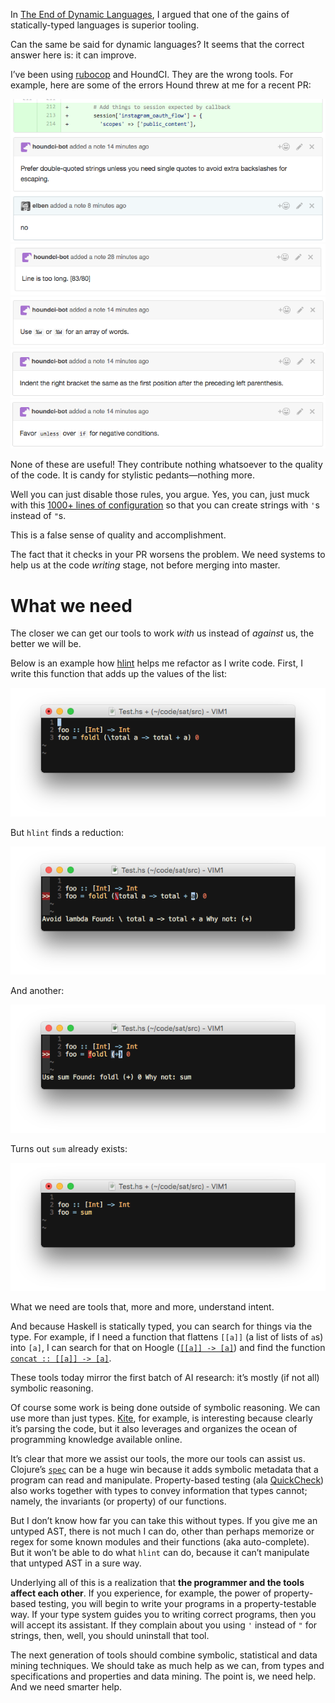 <!--PREAMBLE
{
"postTitle": "Smarter Help: Our Programming Tools",
"date": "2016-05-31",
"tags": ["programming-languages"]
}
-->

In [The End of Dynamic Languages](http://elbenshira.com/blog/the-end-of-dynamic-languages/), I argued that one of the gains of statically-typed languages is superior tooling.

Can the same be said for dynamic languages? It seems that the correct answer here is: it can improve.

I’ve been using [rubocop](https://github.com/bbatsov/rubocop) and HoundCI. They are the wrong tools. For example, here are some of the errors Hound threw at me for a recent PR:

<img src="/images/smarter-help/hound-useless-0.png" title="Hound">

<img src="/images/smarter-help/hound-useless-1.png" title="Hound">

<img src="/images/smarter-help/hound-useless-2.png" title="Hound">

<img src="/images/smarter-help/hound-useless-3.png" title="Hound">

<img src="/images/smarter-help/hound-useless-4.png" title="Hound">

None of these are useful! They contribute nothing whatsoever to the quality of the code. It is candy for stylistic pedants—nothing more.

Well you can just disable those rules, you argue. Yes, you can, just muck with this [1000+ lines of configuration](https://github.com/bbatsov/rubocop/blob/master/config/default.yml) so that you can create strings with `'`s instead of `"`s.

This is a false sense of quality and accomplishment.

The fact that it checks in your PR worsens the problem. We need systems to help us at the code *writing* stage, not before merging into master.

# What we need

The closer we can get our tools to work *with* us instead of *against* us, the better we will be.

Below is an example how [hlint](https://hackage.haskell.org/package/hlint) helps me refactor as I write code. First, I write this function that adds up the values of the list:

<img src="/images/smarter-help/haskell-1.png" title="Haskell">

But `hlint` finds a reduction:

<img src="/images/smarter-help/haskell-2.png" title="Haskell">

And another:

<img src="/images/smarter-help/haskell-3.png" title="Haskell">

Turns out `sum` already exists:

<img src="/images/smarter-help/haskell-4.png" title="Haskell">

What we need are tools that, more and more, understand intent.

And because Haskell is statically typed, you can search for things via the type. For example, if I need a function that flattens `[[a]]` (a list of lists of `a`s) into `[a]`, I can search for that on Hoogle ([`[[a]] -> [a]`](https://www.haskell.org/hoogle/?hoogle=%5B%5Ba%5D%5D%20-%3E%20%5Ba%5D)) and find the function [`concat :: [[a]] -> [a]`](http://hackage.haskell.org/package/base-4.9.0.0/docs/Prelude.html#v:concat).

These tools today mirror the first batch of AI research: it’s mostly (if not all) symbolic reasoning.

Of course some work is being done outside of symbolic reasoning.  We can use more than just types. [Kite](https://kite.com/), for example, is interesting because clearly it’s parsing the code, but it also leverages and organizes the ocean of programming knowledge available online.

It’s clear that more we assist our tools, the more our tools can assist us. Clojure’s [`spec`](https://clojure.org/about/spec) can be a huge win because it adds symbolic metadata that a program can read and manipulate. Property-based testing (ala [QuickCheck](https://www.youtube.com/watch?v=zi0rHwfiX1Q)) also works together with types to convey information that types cannot; namely, the invariants (or property) of our functions.

But I don’t know how far you can take this without types. If you give me an untyped AST, there is not much I can do, other than perhaps memorize or regex for some known modules and their functions (aka auto-complete). But it won’t be able to do what `hlint` can do, because it can’t manipulate that untyped AST in a sure way.

Underlying all of this is a realization that **the programmer and the tools affect each other**. If you experience, for example, the power of property-based testing, you will begin to write your programs in a property-testable way. If your type system guides you to writing correct programs, then you will accept its assistant. If they complain about you using `'` instead of `"` for strings, then, well, you should uninstall that tool.

The next generation of tools should combine symbolic, statistical and data mining techniques. We should take as much help as we can, from types and specifications and properties and data mining. The point is, we need help. And we need smarter help. 
